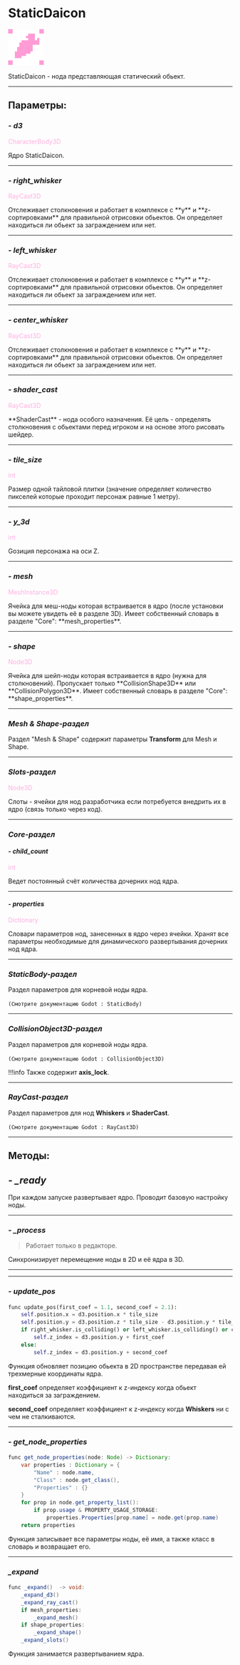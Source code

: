 # StaticDaicon

![static_daicon.png](../assets/images/static_daicon.png)

StaticDaicon - нода представляющая статический обьект.

---
## **Параметры**:

### - *d3*
<p style="color:#ffb0e0;">CharacterBody3D</p>
Ядро StaticDaicon.

---
### - *right_whisker*
<p style="color:#ffb0e0;">RayCast3D</p>
Отслеживает столкновения и работает в комплексе с **y** и **z-сортировками** для правильной отрисовки обьектов. Он определяет находиться ли обьект за заграждением или нет.

---
### - *left_whisker*
<p style="color:#ffb0e0;">RayCast3D</p>
Отслеживает столкновения и работает в комплексе с **y** и **z-сортировками** для правильной отрисовки обьектов. Он определяет находиться ли обьект за заграждением или нет.

---
### - *center_whisker*
<p style="color:#ffb0e0;">RayCast3D</p>
Отслеживает столкновения и работает в комплексе с **y** и **z-сортировками** для правильной отрисовки обьектов. Он определяет находиться ли обьект за заграждением или нет.

---
### - *shader_cast*
<p style="color:#ffb0e0;">RayCast3D</p>
**ShaderCast** - нода особого назначения. Её цель - определять столкновения с обьектами перед игроком и на основе этого рисовать шейдер.

---
### - *tile_size*
<p style="color:#ffb0e0;">int</p>
Размер одной тайловой плитки (значение определяет количество пикселей которые проходит персонаж равные 1 метру).

---
### - *y_3d*
<p style="color:#ffb0e0;">int</p>
Gозиция персонажа на оси Z.

---
### - *mesh*
<p style="color:#ffb0e0;">MeshInstance3D</p>
Ячейка для меш-ноды которая встраивается в ядро (после установки вы можете увидеть её в разделе 3D).
Имеет собственный словарь в разделе "Core": **mesh_properties**.

---
### - *shape*
<p style="color:#ffb0e0;">Node3D</p>
Ячейка для шейп-ноды которая встраивается в ядро (нужна для столкновений).
Пропускает только **CollisionShape3D** или **CollisionPolygon3D**.
Имеет собственный словарь в разделе "Core": **shape_properties**.

---
### *Mesh & Shape-раздел*

Раздел "Mesh & Shape" содержит параметры **Transform** для Mesh и Shape.

---
### *Slots-раздел*
<p style="color:#ffb0e0;">Node3D</p>
Слоты - ячейки для нод разработчика если потребуется внедрить их в ядро (связь только через код).

---
### *Core-раздел*
#### - *child_count*
<p style="color:#ffb0e0;">int</p>
Ведет постоянный счёт количества дочерних нод ядра.

---
#### - *properties*
<p style="color:#ffb0e0;">Dictionary</p>
Словари параметров нод, занесенных в ядро через ячейки. Хранят все параметры необходимые для динамического развертывания дочерних нод ядра.

---
### *StaticBody-раздел*

Раздел параметров для корневой ноды ядра. 

`(Смотрите документацию Godot : StaticBody)`

---
### *CollisionObject3D-раздел*

Раздел параметров для корневой ноды ядра. 

`(Смотрите документацию Godot : CollisionObject3D)`

!!!info
	Также содержит **axis_lock**.

---
### *RayCast-раздел*

Раздел параметров для нод **Whiskers** и **ShaderCast**. 

`(Смотрите документацию Godot : RayCast3D)`

---
## **Методы**:
## - *_ready*

При каждом запуске развертывает ядро. Проводит базовую настройку ноды.

---
### - *_process*

> Работает только в редакторе.

Синхронизирует перемещение ноды в 2D и её ядра в 3D. 

---

---
### - *update_pos*

```python
func update_pos(first_coef = 1.1, second_coef = 2.1):
	self.position.x = d3.position.x * tile_size
	self.position.y = d3.position.z * tile_size - d3.position.y * tile_size
	if right_whisker.is_colliding() or left_whisker.is_colliding() or center_whisker.is_colliding():
		self.z_index = d3.position.y + first_coef
	else:
		self.z_index = d3.position.y + second_coef
```

Функция обновляет позицию обьекта в 2D пространстве передавая ей трехмерные координаты ядра.

**first_coef** определяет коэффициент к z-индексу когда обьект находиться  за заграждением.

**second_coef** определяет коэффициент к z-индексу когда **Whiskers** ни с чем не сталкиваются.

---
### - *get_node_properties*

```java
func get_node_properties(node: Node) -> Dictionary:
	var properties : Dictionary = {
		"Name" : node.name,
		"Class" : node.get_class(),
		"Properties" : {}
	}
	for prop in node.get_property_list():
		if prop.usage & PROPERTY_USAGE_STORAGE:
			properties.Properties[prop.name] = node.get(prop.name)
	return properties
```

Функция записывает все параметры ноды, её имя, а также класс в словарь и возвращает его.

---
### *_expand*

```java
func _expand()  -> void:
	_expand_d3()
	_expand_ray_cast()
	if mesh_properties:
		_expand_mesh()
	if shape_properties:
		_expand_shape()
	_expand_slots()
```

Функция занимается развертыванием ядра.
